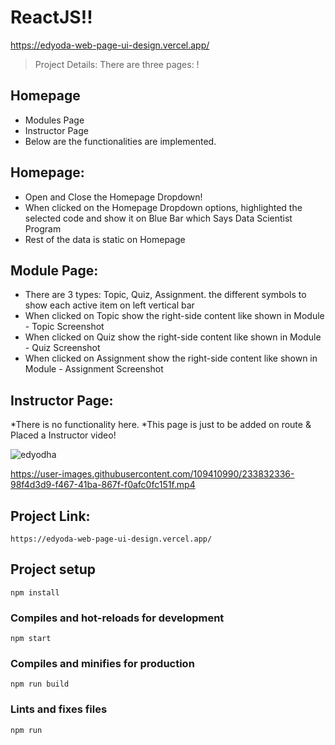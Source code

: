 # ReactJS!!
https://edyoda-web-page-ui-design.vercel.app/

> Project Details: There are three pages:
!
## Homepage
* Modules Page
* Instructor Page
* Below are the functionalities are implemented.

## Homepage:

* Open and Close the Homepage Dropdown!
* When clicked on the Homepage Dropdown options, highlighted the selected code and show it on Blue Bar which Says Data Scientist Program
* Rest of the data is static on Homepage

## Module Page:

* There are 3 types: Topic, Quiz, Assignment. the different symbols to show each active item on left vertical bar
* When clicked on Topic show the right-side content like shown in Module - Topic Screenshot
* When clicked on Quiz show the right-side content like shown in Module - Quiz Screenshot
* When clicked on Assignment show the right-side content like shown in Module - Assignment Screenshot

## Instructor Page: 
*There is no functionality here. 
*This page is just to be added on route & Placed a Instructor video!

![edyodha](https://user-images.githubusercontent.com/109410990/233832322-0b24e806-2a28-4b24-9288-57a6ff67d2ed.png)


https://user-images.githubusercontent.com/109410990/233832336-98f4d3d9-f467-41ba-867f-f0afc0fc151f.mp4


## Project Link:
```
https://edyoda-web-page-ui-design.vercel.app/
```

## Project setup
```
npm install
```

### Compiles and hot-reloads for development
```
npm start
```

### Compiles and minifies for production
```
npm run build
```

### Lints and fixes files
```
npm run
```
